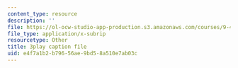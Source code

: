 ```yaml
---
content_type: resource
description: ''
file: https://ol-ocw-studio-app-production.s3.amazonaws.com/courses/9-40-introduction-to-neural-computation-spring-2018/e4f7a1b2b79656ae9bd58a510e7ab03c_r1VX3WXrYUw.vtt
file_type: application/x-subrip
resourcetype: Other
title: 3play caption file
uid: e4f7a1b2-b796-56ae-9bd5-8a510e7ab03c
---
```

